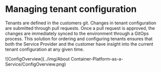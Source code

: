 # Managing tenant configuration

Tenants are defined in the customers git. Changes in tenant configuration are submitted through pull requests. Once a pull request is approved, the changes are immediately synced to the environment through a GitOps process. This solution for ordering and configuring tenants ensures that both the Service Provider and the customer have insight into the current tenant configuration at any given time.

![ConfigOverview](../img/About Container-Platform-as-a-Service/ConfigOverview.png)